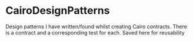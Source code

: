 # CairoDesignPatterns
Design patterns I have written/found whilst creating Cairo contracts. There is a contract and a corresponding test for each. Saved here for reusability
